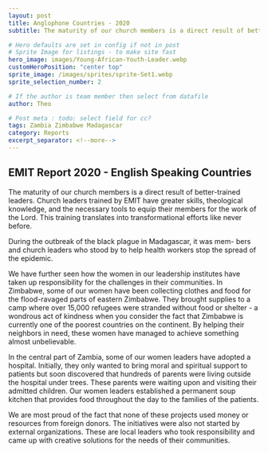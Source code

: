 ```yaml
---
layout: post
title: Anglophone Countries - 2020
subtitle: The maturity of our church members is a direct result of better-trained leaders.

# Hero defaults are set in config if not in post
# Sprite Image for listings - to make site fast
hero_image: images/Young-African-Youth-Leader.webp
customHeroPosition: "center top"
sprite_image: /images/sprites/sprite-Set1.webp
sprite_selection_number: 2

# If the author is team member then select from datafile
author: Theo

# Post meta : todo: select field for cc?
tags: Zambia Zimbabwe Madagascar
category: Reports
excerpt_separator: <!--more-->
---
```


## EMIT Report 2020 - English Speaking Countries
The maturity of our church members is a direct result of better-trained leaders. Church leaders trained by EMIT have greater skills, theological knowledge, and the necessary tools to equip their members for the work of the Lord. This training translates into transformational efforts like never before.

During the outbreak of the black plague in Madagascar, it was mem- bers and church leaders who stood by to help health workers stop the spread of the epidemic.

We have further seen how the women in our leadership institutes have taken up responsibility for the challenges in their communities. In Zimbabwe, some of our women have been collecting clothes and food for the flood-ravaged parts of eastern Zimbabwe. They brought supplies to a camp where over 15,000 refugees were stranded without food or shelter - a wondrous act of kindness when you consider the fact that Zimbabwe is currently one of the poorest countries on the continent. By helping their neighbors in need, these women have managed to achieve something almost unbelievable.

In the central part of Zambia, some of our women leaders have adopted a hospital. Initially, they only wanted to bring moral and spiritual support to patients but soon discovered that hundreds of parents were living outside the hospital under trees. These parents were waiting upon and visiting their admitted children. Our women leaders established a permanent soup kitchen that provides food throughout the day to the families of the patients.

We are most proud of the fact that none of these projects used money or resources from foreign donors. The initiatives were also not started by external organizations. These are local leaders who took responsibility and came up with creative solutions for the needs of their communities.